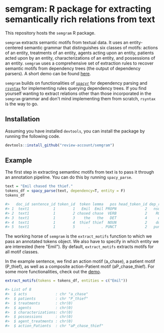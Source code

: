 # semgram: R package for extracting semantically rich relations from text

This repository hosts the ```semgram``` R package.

`semgram` extracts semantic motifs from textual data. It uses an entity-centered semantic grammar that distinguishes six classes of motifs: actions of an entity, treatments of an entity, agents acting upon an entity, patients acted upon by an entity, characterizations of an entity, and possessions of an entity. `semgram` uses a comprehensive set of extraction rules to recover semantic motifs from dependency trees (the output of dependency parsers). A short demo can be found [here](https://htmlpreview.github.io/?https://github.com/review-account/semgram/blob/master/semgram_demo.html).

`semgram` builds on functionalities of [`spacyr`](https://cran.r-project.org/web/packages/spacyr/index.html) for dependency parsing and [`rsyntax`](https://github.com/vanatteveldt/rsyntax) for implementing rules querying dependency trees. If you find yourself wanting to extract relations other than those incorporated in the `semgram` grammar and don't mind implementing them from scratch, `rsyntax` is the way to go.

## Installation

Assuming you have installed `devtools`, you can install the package by running the following code.

```R
devtools::install_github("review-account/semgram")
```

## Example

The first step in extracting semantinc motifs from text is to pass it through an annotation pipeline. You can do this by running `spacy_parse`.

```R
text = "Emil chased the thief."
tokens_df = spacy_parse(text, dependency=T, entity = F)
tokens_df

#>   doc_id sentence_id token_id  token lemma   pos head_token_id dep_rel
#> 1  text1           1        1   Emil  Emil PROPN             2   nsubj
#> 2  text1           1        2 chased chase  VERB             2    ROOT
#> 3  text1           1        3    the   the   DET             4     det
#> 4  text1           1        4  thief thief  NOUN             2    dobj
#> 5  text1           1        5      .     . PUNCT             2   punct

```

The working horse of `semgram` is the `extract_motifs` function to which we pass an annotated tokens object. We also have to specify in which entity we are interested (here "Emil"). By default, `extract_motifs` extracts motifs for all motif classes. 

In the example sentence, we find an action motif (a_chase), a patient motif (P_thief), as well as a composite action-Patient motif (aP_chase_thief). For some more functionalities, check out the [demo](https://htmlpreview.github.io/?https://github.com/review-account/semgram/blob/master/semgram_demo.html).

```R
extract_motifs(tokens = tokens_df, entities = c("Emil"))

#> List of 8
#>  $ acts             : chr "a_chase"
#>  $ patients         : chr "P_thief"
#>  $ treatments       : chr(0) 
#>  $ agents           : chr(0) 
#>  $ characterizations: chr(0) 
#>  $ possessions      : chr(0) 
#>  $ agent_treatments : chr(0) 
#>  $ action_Patients  : chr "aP_chase_thief"

```
